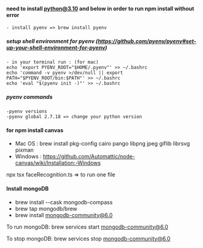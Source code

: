 #### need to install python@3.10 and below in order to run npm install without error
    - install pyenv => brew install pyenv
    
##### setup shell environment for pyenv (https://github.com/pyenv/pyenv#set-up-your-shell-environment-for-pyenv)
    - in your terminal run : (for mac)
    echo 'export PYENV_ROOT="$HOME/.pyenv"' >> ~/.bashrc
    echo 'command -v pyenv >/dev/null || export PATH="$PYENV_ROOT/bin:$PATH"' >> ~/.bashrc
    echo 'eval "$(pyenv init -)"' >> ~/.bashrc

##### pyenv commands
    -pyenv versions
    -pyenv global 2.7.18 => change your python version

#### for npm install canvas 
  - Mac OS : brew install pkg-config cairo pango libpng jpeg giflib librsvg pixman
  - Windows : https://github.com/Automattic/node-canvas/wiki/Installation:-Windows

npx tsx faceRecognition.ts => to run one file 


#### Install mongoDB

- brew install --cask mongodb-compass
- brew tap mongodb/brew
- brew install mongodb-community@6.0

To run mongoDB:
brew services start mongodb-community@6.0

To stop mongoDB:
brew services stop mongodb-community@6.0
